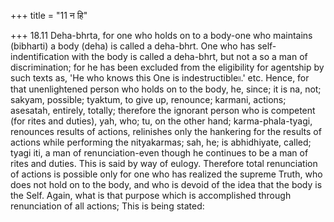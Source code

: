 +++
title = "11 न हि"

+++
18.11 Deha-bhrta, for one who holds on to a body-one who maintains
(bibharti) a body (deha) is called a deha-bhrt. One who has
self-indentification with the body is called a deha-bhrt, but not a so a
man of discrimination; for he has been excluded from the eligibility for
agentship by such texts as, 'He who knows this One is indestructible৷৷.'
etc. Hence, for that unenlightened person who holds on to the body, he,
since; it is na, not; sakyam, possible; tyaktum, to give up, renounce;
karmani, actions; asesatah, entirely, totally; therefore the ignorant
person who is competent (for rites and duties), yah, who; tu, on the
other hand; karma-phala-tyagi, renounces results of actions, relinishes
only the hankering for the results of actions while performing the
nityakarmas; sah, he; is abhidhiyate, called; tyagi iti, a man of
renunciation-even though he continues to be a man of rites and duties.
This is said by way of eulogy. Therefore total renunciation of actions
is possible only for one who has realized the supreme Truth, who does
not hold on to the body, and who is devoid of the idea that the body is
the Self. Again, what is that purpose which is accomplished through
renunciation of all actions; This is being stated:
